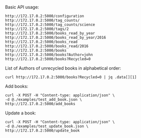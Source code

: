 
Basic API usage:
```
http://172.17.0.2:5000/configuration
http://172.17.0.2:5000/tag_counts/
http://172.17.0.2:5000/tag_counts/science
http://172.17.0.2:5000/tags/2
http://172.17.0.2:5000/books_read_by_year
http://172.17.0.2:5000/books_read_by_year/2016
http://172.17.0.2:5000/books_read
http://172.17.0.2:5000/books_read/2016
http://172.17.0.2:5000/books
http://172.17.0.2:5000/books?Author=john
http://172.17.0.2:5000/books?Recycled=0
```

List of Authors of unrecycled books in alphabetical order:
```angular2html
curl http://172.17.0.2:5000/books?Recycled=0 | jq .data[][1]

```

Add books:
```angular2html
curl -X POST -H "Content-type: application/json" \ 
-d @./examples/test_add_book.json \
http://172.17.0.2:5000/add_books
```

Update a book:
```angular2html
curl -X POST -H "Content-type: application/json" \
-d @./examples/test_update_book.json \
http://172.17.0.2:5000/update_book
```